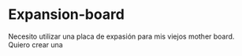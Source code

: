 # Expansion-board
Necesito utilizar una placa de expasión para mis viejos mother board. Quiero crear una
